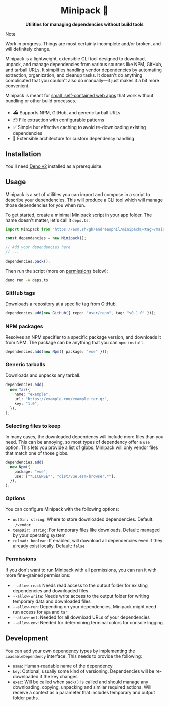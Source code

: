 <h1 align="center">
  Minipack 🦔
</h1>

<p align="center">
  <strong>Utilities for managing dependencies without build tools</strong>
</p>

> [!NOTE]
>
> Work in progress. Things are most certainly incomplete and/or broken, and will
> definitely change.

Minipack is a lightweight, extensible CLI tool designed to download, unpack, and
manage dependencies from various sources like NPM, GitHub, and tarball URLs. It
simplifies handling vendor dependencies by automating extraction, organization,
and cleanup tasks. It doesn't do anything complicated that you couldn't also do
manually—it just makes it a bit more convenient.

Minipack is meant for
[small, self-contained web apps](https://github.com/andreasphil/unbuild) that
work without bundling or other build processes.

- ⛴️ Supports NPM, GitHub, and generic tarball URLs
- 📦 File extraction with configurable patterns
- ✅ Simple but effective caching to avoid re-downloading existing dependencies
- 👷 Extensible architecture for custom dependency handling

## Installation

You'll need [Deno v2](https://deno.com) installed as a prerequisite.

## Usage

Minipack is a set of utilities you can import and compose in a script to
describe your dependencies. This will produce a CLI tool which will manage those
dependencies for you when run.

To get started, create a minimal Minipack script in your app folder. The name
doesn't matter, let's call it `deps.ts`:

```ts
import Minipack from "https://esm.sh/gh/andreasphil/minipack@<tag>/main.ts?raw";

const dependencies = new Minipack();

// Add your dependencies here
// ...

dependencies.pack();
```

Then run the script (more on [permissions](#permissions) below):

```sh
deno run -A deps.ts
```

### GitHub tags

Downloads a repository at a specific tag from GitHub.

```ts
dependencies.add(new GitHub({ repo: "user/repo", tag: "v0.1.0" }));
```

### NPM packages

Resolves an NPM specifier to a specific package version, and downloads it from
NPM. The package can be anything that you can `npm install`.

```ts
dependencies.add(new Npm({ package: "vue" }));
```

### Generic tarballs

Downloads and unpacks any tarball.

```ts
dependencies.add(
  new Tar({
    name: "example",
    url: "https://example.com/example.tar.gz",
    key: "1.0",
  }),
);
```

### Selecting files to keep

In many cases, the downloaded dependency will include more files than you need.
This can be annoying, so most types of dependency offer a `use` option. This
lets you provide a list of globs. Minipack will only vendor files that match one
of those globs.

```ts
dependencies.add(
  new Npm({
    package: "vue",
    use: ["*LICENSE*", "dist/vue.esm-browser.*"],
  }),
);
```

### Options

You can configure Minipack with the following options:

- `outDir: string`: Where to store downloaded dependencies. Default: `./vendor`
- `tempDir: string`: For temporary files like downloads. Default: managed by
  your operating system
- `reload: boolean`: If enabled, will download all dependencies even if they
  already exist locally. Default: `false`

### Permissions

If you don't want to run Minipack with all permissions, you can run it with more
fine-grained permissions:

- `--allow-read`: Needs read access to the output folder for existing
  dependencies and downloaded files
- `--allow-write`: Needs write access to the output folder for writing temporary
  data and downloaded files
- `--allow-run`: Depending on your dependencies, Minipack might need run access
  for `npm` and `tar`
- `--allow-net`: Needed for all download URLs of your dependencies
- `--allow-env`: Needed for determining terminal colors for console logging

## Development

You can add your own dependency types by implementing the `LoadableDependency`
interface. This needs to provide the following:

- `name`: Human-readable name of the dependency
- `key`: Optional, usually some kind of versioning. Dependencies will be
  re-downloaded if the key changes.
- `exec`: Will be called when `pack()` is called and should manage any
  downloading, copying, unpacking and similar required actions. Will receive a
  context as a parameter that includes temporary and output folder paths.
